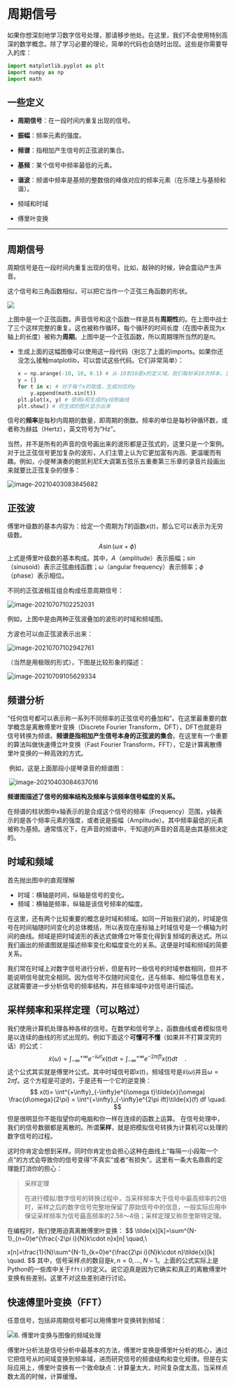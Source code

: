 # 周期信号

如果你想深刻地学习数字信号处理，那请移步他处。在这里，我们不会使用特别高深的数学概念。除了学习必要的理论，简单的代码也会随时出现。这些是你需要导入的库：

```python
import matplotlib.pyplot as plt
import numpy as np
import math
```

## 一些定义

- **周期信号**：在一段时间内重复出现的信号。
- **振幅**：频率元素的强度。

- **频谱**：指相加产生信号的正弦波的集合。
- **基频**：某个信号中频率最低的元素。
- **谐波**：频谱中频率是基频的整数倍的峰值对应的频率元素（在乐理上与基频和谐）。

- 频域和时域

- 傅里叶变换

---

## 周期信号

周期信号是在一段时间内重复出现的信号。比如，敲钟的时候，钟会震动产生声音。

这个信号和三角函数相似，可以把它当作一个正弦三角函数的形状。

![](./src/periodic-signal/image-20210402203020722.png)

上图中是一个正弦函数。声音信号和这个函数一样是具有**周期性**的。在上图中战士了三个这样完整的重复。这也被称作循环。每个循环的时间长度（在图中表现为x轴上的长度）被称为**周期**。上图中是一个正弦函数，所以周期理所当然的是$\pi$。 

- 生成上面的这幅图像可以使用这一段代码（别忘了上面的imports。如果你还没怎么接触matplotlib，可以尝试这些代码。它们非常简单）：

  ```python
  x = np.arange(-10, 10, 0.1) # 从-10到10是x的定义域。我们每秒采10次样本。当然，你可以通过修改0.1来让生成的曲线变得圆滑或是粗糙。你可以暂时不知道为什么这样做。这会在后面关于采样频率和采样定理的部分进行讲解。
  y = []
  for t in x: # 对于每个x的取值，生成对应的y
      y.append(math.sin(t))
  plt.plot(x, y) # 使用x和生成的y绘制曲线
  plt.show() # 将生成的图片显示出来
  ```

信号的**频率**是每秒内周期的数量，即周期的倒数。频率的单位是每秒钟循环数，或者称为赫兹（Hertz），英文符号为“Hz”。

当然，并不是所有的声音的信号画出来的波形都是正弦式的，这里只是一个案例。对于比正弦信号更加复杂的波形，人们主管上认为它更加富有内涵、更温暖而有趣。例如，小提琴演奏的鲍凯利尼E大调第五弦乐五重奏第三乐章的录音片段画出来就要比正弦复杂的很多：

![image-20210403083845682](./src/periodic-signal/image-20210403083845682.png)



## 正弦波

傅里叶级数的基本内容为：给定一个周期为$T$的函数$x(t)$，那么它可以表示为无穷级数。
$$
A\sin(\omega x + \phi)
$$
上式是傅里叶级数的基本构成。其中，$A$（amplitude）表示振幅；$sin$（sinusoid）表示正弦曲线函数；$\omega$（angular frequency）表示频率；$\phi$（phase）表示相位。

不同的正弦波相互组合构成任意周期信号：

![image-20210707102252031](./src/periodic-signal/image-20210707102252031.png)

例如，上图中是由两种正弦波叠加的波形的时域和频域图。

方波也可以由正弦波表示出来：

![image-20210707102942761](./src/periodic-signal/image-20210707102942761.png)

（当然是用极限的形式），下图是比较形象的描述：

![image-20210709105629334](./src/periodic-signal/image-20210709105629334.png)

## 频谱分析

​	“任何信号都可以表示称一系列不同频率的正弦信号的叠加和”。在这里最重要的数学概念是离散傅里叶变换（Discrete Fourier Transform，DFT），DFT也就是将信号转换为频谱。**频谱是指相加产生信号本身的正弦波的集合**。在这里有一个重要的算法叫做快速傅立叶变换（Fast Fourier Transform，FFT），它是计算离散傅里叶变换的一种高效的方式。

​	例如，这是上面那段小提琴录音的频谱图：

​	![image-20210403084637016](./src/periodic-signal/image-20210403084637016.png)

**频谱图描述了信号的频率结构及频率与该频率信号幅度的关系。**

在频谱的柱状图中x轴表示的是合成这个信号的频率（Frequency）范围，y轴表示的是各个频率元素的强度，或者说是振幅（Amplitude）。其中频率最低的元素被称为基频。通常情况下，在声音的频谱中，干知道的声音的音高是由其基频决定的。



## 时域和频域

首先抛出图中的直观理解

- 时域：横轴是时间，纵轴是信号的变化。
- 频域：横轴是频率，纵轴是该信号频率的幅度。

在这里，还有两个比较重要的概念是时域和频域。如同一开始我们说的，时域是信号在时间轴随时间变化的总体概括，所以表现在座标轴上时域信号是一个横轴为时间的曲线。频域是把时域波形的表达式做傅立叶等变化得到复频域的表达式。所以我们画出的频谱图就是描述频率变化和幅度变化的关系。这便是时域和频域的简要关系。

我们常在时域上对数字信号进行分析，但是有时一些信号的时域参数相同，但并不能说明信号就完全相同。因为信号不仅随时间变化，还与频率、相位等信息有关，这就需要进一步分析信号的频率结构，并在频率域中对信号进行描述。

## 采样频率和采样定理（可以略过）

我们使用计算机处理各种各样的信号。在数学和信号学上，函数曲线或者模拟信号是以连续的曲线的形式出现的。例如下面这个**可懂可不懂**（如果并不打算深究的话）的公式：
$$
\tilde{x}(\omega) = \int^{+\infty}_{-\infty}e^{-i\omega t}x(t)dt =  \int^{+\infty}_{-\infty}e^{-2\pi i f t}x(t)dt \quad.
$$
这个公式其实就是傅里叶公式。其中时域信号即$x(t)$，频域信号是$\tilde{x}(\omega)$并且$\omega = 2\pi f$。这个方程是可逆的，于是还有一个它的逆变换：
$$
x(t)= \int^{+\infty}_{-\infty}e^{i\omega t}\tilde{x}(\omega) \frac{d\omega}{2\pi} =  \int^{+\infty}_{-\infty}e^{2\pi ift}\tilde{x}(f) df \quad.
$$
但是很明显你不能指望你的电脑和你一样在连续的函数上运算。 在信号处理中，我们的信号数据都是离散的。所谓**采样**，就是把模拟信号转换为计算机可以处理的数字信号的过程。

这时你肯定会想到采样。同时你肯定也会担心这种在曲线上“每隔一小段取一个点”的方式会导致你的信号变得“不真实”或者“有损失”。这里有一条大名鼎鼎的定理能打消你的担心：

> 采样定理
>
> 在进行模拟/数字信号的转换过程中，当采样频率大于信号中最高频率的2倍时，采样之后的数字信号完整地保留了原始信号中的信息，一般实际应用中保证采样频率为信号最高频率的2.56～4倍；采样定理又称奈奎斯特定理。

在编程时，我们使用迫真离散傅里叶变换：
$$
\tilde{x}[k]=\sum^{N-1}_{n=0}e^{\frac{-2\pi i}{N}k\cdot n}x[n] \quad,\\

x[n]=\frac{1}{N}\sum^{N-1}_{k=0}e^{\frac{2\pi i}{N}k\cdot n}\tilde{x}[k] \quad.
$$
其中，信号采样点的数目是${k,n}=0,\dots,N-1$。上面的公式实际上是Python的一些库中关于`fft()`的定义。说它迫真是因为它确实和真正的离散傅里叶变换有些差别。这里不对这些差别进行讨论。

## 快速傅里叶变换（FFT）

任意信号，包括非周期信号都可以用傅里叶变换转到频域：

![6. 傅里叶变换与图像的频域处理](./src/periodic-signal/v2-32ef95ade69eea5c5f9b6068a2e26c23_1440w.jpg)

傅里叶分析法是信号分析中最基本的方法，傅里叶变换是傅里叶分析的核心，通过它把信号从时间域变换到频率域，进而研究信号的频谱结构和变化规律。但是在实际应用上，傅里叶变换有一个致命缺点：计算量太大，时间复杂度太高，当采样点数太高的时候，计算缓慢。

